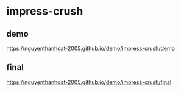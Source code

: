 # impress-crush
## demo
https://nguyenthanhdat-2005.github.io/demo/impress-crush/demo
## final
https://nguyenthanhdat-2005.github.io/demo/impress-crush/final
